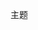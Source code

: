 <!--
 * @Description:
 * @Author: hy
 * @Date: 2021-11-30 16:38:00
 * @LastEditors: hy
 * @LastEditTime: 2021-11-30 16:40:35
-->
主题